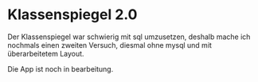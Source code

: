 # Klassenspiegel 2.0
Der Klassenspiegel war schwierig mit sql umzusetzen, deshalb mache ich nochmals einen zweiten Versuch, diesmal ohne mysql und mit überarbeitetem Layout.

Die App ist noch in bearbeitung.
